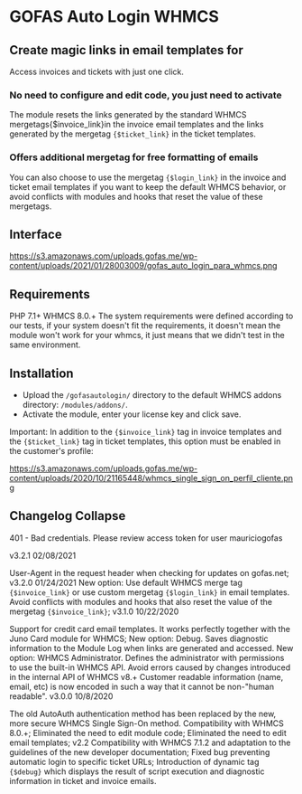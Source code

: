 # GOFAS Auto Login WHMCS


## Create magic links in email templates for
Access invoices and tickets with just one click.

### No need to configure and edit code, you just need to activate
The module resets the links generated by the standard WHMCS mergetags{$invoice_link}in the invoice email templates and the links generated by the mergetag `{$ticket_link}` in the ticket templates.


### Offers additional mergetag for free formatting of emails
You can also choose to use the mergetag `{$login_link}` in the invoice and ticket email templates if you want to keep the default WHMCS behavior, or avoid conflicts with modules and hooks that reset the value of these mergetags.

## Interface	

https://s3.amazonaws.com/uploads.gofas.me/wp-content/uploads/2021/01/28003009/gofas_auto_login_para_whmcs.png

## Requirements
PHP 7.1+
WHMCS 8.0.+
The system requirements were defined according to our tests, if your system doesn't fit the requirements, it doesn't mean the module won't work for your whmcs, it just means that we didn't test in the same environment.

## Installation
- Upload the `/gofasautologin/` directory to the default WHMCS addons directory: `/modules/addons/`.
- Activate the module, enter your license key and click save.

Important: In addition to the `{$invoice_link}` tag in invoice templates and the `{$ticket_link}` tag in ticket templates, this option must be enabled in the customer's profile:

https://s3.amazonaws.com/uploads.gofas.me/wp-content/uploads/2020/10/21165448/whmcs_single_sign_on_perfil_cliente.png

## Changelog Collapse

401 - Bad credentials.
Please review access token for user mauriciogofas

v3.2.1
02/08/2021

User-Agent in the request header when checking for updates on gofas.net;
v3.2.0
01/24/2021
New option: Use default WHMCS merge tag `{$invoice_link}` or use custom mergetag `{$login_link}` in email templates. Avoid conflicts with modules and hooks that also reset the value of the mergetag `{$invoice_link}`;
v3.1.0
10/22/2020

Support for credit card email templates. It works perfectly together with the Juno Card module for WHMCS;
New option: Debug. Saves diagnostic information to the Module Log when links are generated and accessed.
New option: WHMCS Administrator. Defines the administrator with permissions to use the built-in WHMCS API. Avoid errors caused by changes introduced in the internal API of WHMCS v8.+
Customer readable information (name, email, etc) is now encoded in such a way that it cannot be non-"human readable".
v3.0.0
10/8/2020

The old AutoAuth authentication method has been replaced by the new, more secure WHMCS Single Sign-On method.
Compatibility with WHMCS 8.0.+;
Eliminated the need to edit module code;
Eliminated the need to edit email templates;
v2.2
Compatibility with WHMCS 7.1.2 and adaptation to the guidelines of the new developer documentation;
Fixed bug preventing automatic login to specific ticket URLs;
Introduction of dynamic tag `{$debug}` which displays the result of script execution and diagnostic information in ticket and invoice emails.
